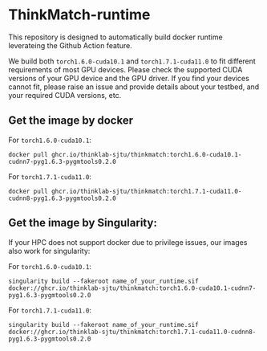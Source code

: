 # ThinkMatch-runtime

This repository is designed to automatically build docker runtime leverateing the Github Action feature.

We build both ``torch1.6.0-cuda10.1`` and ``torch1.7.1-cuda11.0`` to fit different requirements of most GPU devices. Please check the supported CUDA versions of your GPU device and the GPU driver. If you find your devices cannot fit, please raise an issue and provide details about your testbed, and your required CUDA versions, etc. 


## Get the image by docker

For ``torch1.6.0-cuda10.1``:

```
docker pull ghcr.io/thinklab-sjtu/thinkmatch:torch1.6.0-cuda10.1-cudnn7-pyg1.6.3-pygmtools0.2.0
```

For ``torch1.7.1-cuda11.0``:

```
docker pull ghcr.io/thinklab-sjtu/thinkmatch:torch1.7.1-cuda11.0-cudnn8-pyg1.6.3-pygmtools0.2.0
```

## Get the image by Singularity:

If your HPC does not support docker due to privilege issues, our images also work for singularity:

For ``torch1.6.0-cuda10.1``:

```
singularity build --fakeroot name_of_your_runtime.sif docker://ghcr.io/thinklab-sjtu/thinkmatch:torch1.6.0-cuda10.1-cudnn7-pyg1.6.3-pygmtools0.2.0
```

For ``torch1.7.1-cuda11.0``:

```
singularity build --fakeroot name_of_your_runtime.sif docker://ghcr.io/thinklab-sjtu/thinkmatch:torch1.7.1-cuda11.0-cudnn8-pyg1.6.3-pygmtools0.2.0
```
